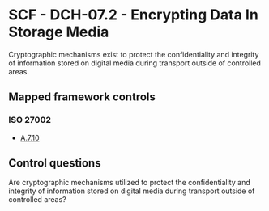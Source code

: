 # SCF - DCH-07.2 - Encrypting Data In Storage Media
Cryptographic mechanisms exist to protect the confidentiality and integrity of information stored on digital media during transport outside of controlled areas.
## Mapped framework controls
### ISO 27002
- [A.7.10](../iso27002/a-7.md#a710)
  
## Control questions
Are cryptographic mechanisms utilized to protect the confidentiality and integrity of information stored on digital media during transport outside of controlled areas?
  